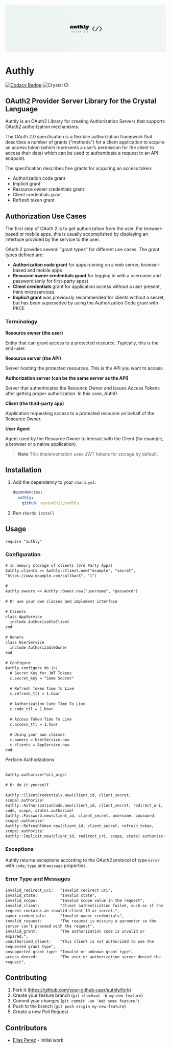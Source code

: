 <div style="text-align:center"><img src="https://raw.githubusercontent.com/azutoolkit/authly/master/authly.png" /></div>

# Authly

[![Codacy Badge](https://api.codacy.com/project/badge/Grade/747eef2e02594d40b63c9f05c6b94cd9)](https://app.codacy.com/manual/eliasjpr/authly?utm_source=github.com&utm_medium=referral&utm_content=eliasjpr/authly&utm_campaign=Badge_Grade_Settings) ![Crystal CI](https://github.com/eliasjpr/authly/workflows/Crystal%20CI/badge.svg?branch=master)

## OAuth2 Provider Server Library for the Crystal Language

  Authly is an OAuth2 Library for creating Authorization Servers that supports OAuth2 authorization mechanisms.

  The OAuth 2.0 specification is a flexibile authorization framework that describes a number of grants (“methods”) for a client application to acquire an access token (which represents a user’s permission for the client to access their data) which can be used to authenticate a request to an API endpoint.

  The specification describes five grants for acquiring an access token:

-   Authorization code grant
-   Implicit grant
-   Resource owner credentials grant
-   Client credentials grant
-   Refresh token grant

## Authorization Use Cases

The first step of OAuth 2 is to get authorization from the user. For browser-based or mobile apps, this is usually accomplished by displaying an interface provided by the service to the user.

OAuth 2 provides several "grant types" for different use cases. The grant types defined are:

  * **Authorization code grant** for apps running on a web server, browser-based and mobile apps
  * **Resource owner credentials grant** for logging in with a username and password (only for first-party apps)
  * **Client credentials** grant for application access without a user present, think microservices
  * **Implicit grant** was previously recommended for clients without a secret, but has been superseded by using the Authorization Code grant with PKCE

### Terminology

**Resource owner (the user)**

Entity that can grant access to a protected resource. Typically, this is the end-user.

**Resource server (the API)**

Server hosting the protected resources. This is the API you want to access.

**Authorization server (can be the same server as the API)**

Server that authenticates the Resource Owner and issues Access Tokens after getting proper authorization. In this case, Auth0.

**Client (the third-party app)**

Application requesting access to a protected resource on behalf of the Resource Owner.

**User Agent**

Agent used by the Resource Owner to interact with the Client (for example, a browser or a native application).

> **Note**
> This implementation uses JWT tokens for storage by default.

## Installation

1.  Add the dependency to your `shard.yml`:

    ```yaml
    dependencies:
      authly:
        github: azutoolkit/authly
    ```

2.  Run `shards install`

## Usage

```crystal
require "authly"
```

### Configuration

```crystal
# In memory storage of clients (3rd Party Apps)
Authly.clients << Authly::Client.new("example", "secret", "https://www.example.com/callback", "1")

# 
Authly.owners << Authly::Owner.new("username", "password")

# Or use your own classes and implement interface

# Clients
class AppService
  include AuthorizableClient
end

# Owners
class UserService
  include AuthorizableOwner
end

# Configure
Authly.configure do |c|
  # Secret Key for JWT Tokens
  c.secret_key = "Some Secret"

  # Refresh Token Time To Live
  c.refresh_ttl = 1.hour

  # Authorization Code Time To Live
  c.code_ttl = 1.hour

  # Access Token Time To Live
  c.access_ttl = 1.hour

  # Using your own classes
  c.owners = UserService.new
  c.clients = AppService.new
end
```

Perform Authorizations

```crystal

Authly.authorize(*all_args)

# Or do it yourself

Authly::ClientCredentials.new(client_id, client_secret, scope).authorize!
Authly::AuthorizationCode.new(client_id, client_secret, redirect_uri, code, scope, state).authorize!
Authly::Password.new(client_id, client_secret, username, password, scope).authorize!
Authly::RefreshToken.new(client_id, client_secret, refresh_token, scope).authorize!
Authly::Implicit.new(client_id, redirect_uri, scope, state).authorize!
```

### Exceptions

Authly returns exceptions according to the OAuth2 protocol of type `Error` with `code`, `type` and `message` properties.

### Error Type and Messages

```crystal
invalid_redirect_uri:   "Invalid redirect uri",
invalid_state:          "Invalid state",
invalid_scope:          "Invalid scope value in the request",
invalid_client:         "Client authentication failed, such as if the request contains an invalid client ID or secret.",
owner_credentials:      "Invalid owner credentials",
invalid_request:        "The request is missing a parameter so the server can’t proceed with the request",
invalid_grant:          "The authorization code is invalid or expired.",
unauthorized_client:    "This client is not authorized to use the requested grant type",
unsupported_grant_type: "Invalid or unknown grant type",
access_denied:          "The user or authorization server denied the request",
```

## Contributing

1.  Fork it (<https://github.com/your-github-user/authly/fork>)
2.  Create your feature branch (`git checkout -b my-new-feature`)
3.  Commit your changes (`git commit -am 'Add some feature'`)
4.  Push to the branch (`git push origin my-new-feature`)
5.  Create a new Pull Request

## Contributors

-   [Elias Perez](https://github.com/your-github-user) - Initial work
